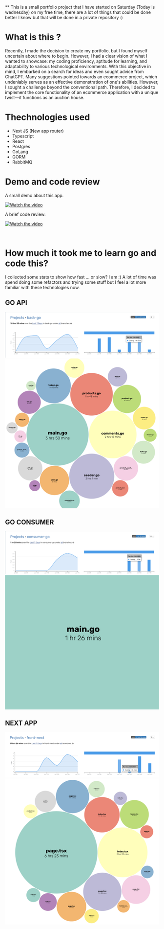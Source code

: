  ** This is a small portfolio project that I have started on Saturday (Today is wednesday) on my free time, there are a lot of things that could be done better I know but that will be done in a private repository :) 

# What is this ? 

Recently, I made the decision to create my portfolio, but I found myself uncertain about where to begin. However, I had a clear vision of what I wanted to showcase: my coding proficiency, aptitude for learning, and adaptability to various technological environments. With this objective in mind, I embarked on a search for ideas and even sought advice from ChatGPT. Many suggestions pointed towards an ecommerce project, which undeniably serves as an effective demonstration of one's abilities. However, I sought a challenge beyond the conventional path. Therefore, I decided to implement the core functionality of an ecommerce application with a unique twist—it functions as an auction house.

# Thechnologies used

- Next JS (New app router)
- Typescript
- React
- Postgres
- GoLang
- GORM
- RabbitMQ

# Demo and code review

A small demo about this app.

[![Watch the video](https://cdn.loom.com/sessions/thumbnails/f83d51b1b6a144dfb7c485f833130c08-with-play.gif)](https://www.loom.com/share/f83d51b1b6a144dfb7c485f833130c08?sid=73558ee9-7b8b-4d2c-a9fe-08f3708d7acc)

A brief code review: 

[![Watch the video](https://cdn.loom.com/sessions/thumbnails/e7f80b6d59494252b3c831fbf7680c2d-1686787944989-with-play.gif)](https://www.loom.com/share/e7f80b6d59494252b3c831fbf7680c2d?sid=9e4ebee7-7b03-4751-bbad-cb702b64338f)

<br/>

# How much it took me to learn go and code this?

I collected some stats to show how fast ... or slow? I am :)
A lot of time was spend doing some refactors and trying some stuff but I feel a lot more familiar with these technologies now.

## GO API
![alt text](/images/back-go-time-resume.png)
![alt text](/images/back-go-files-resume.png)

## GO CONSUMER

![alt text](/images/consumer-go-time-resume.png)
![alt text](/images/consumer-go-files-resume.png)

## NEXT APP
![alt text](/images/front-next-time-resume.png)
![alt text](/images/front-next-files-resume.png)

